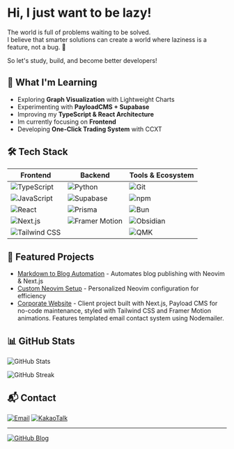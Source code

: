 # Hi, I just want to be lazy!

The world is full of problems waiting to be solved.  
I believe that smarter solutions can create a world where laziness is a feature, not a bug. 🚀

So let's study, build, and become better developers!

## 🚀 **What I'm Learning**

- Exploring **Graph Visualization** with Lightweight Charts
- Experimenting with **PayloadCMS + Supabase**
- Improving my **TypeScript & React Architecture**
- Im currently focusing on **Frontend**
- Developing **One-Click Trading System** with CCXT

## 🛠️ **Tech Stack**

| Frontend                                                                                                        | Backend                                                                                                      | Tools & Ecosystem                                                                                 |
| --------------------------------------------------------------------------------------------------------------- | ------------------------------------------------------------------------------------------------------------ | ------------------------------------------------------------------------------------------------- |
| ![TypeScript](https://img.shields.io/badge/TypeScript-3178C6?style=flat&logo=typescript&logoColor=white)        | ![Python](https://img.shields.io/badge/Python-3776AB?style=flat&logo=python&logoColor=white)                 | ![Git](https://img.shields.io/badge/Git-F05032?style=flat&logo=git&logoColor=white)               |
| ![JavaScript](https://img.shields.io/badge/JavaScript-F7DF1E?style=flat&logo=javascript&logoColor=black)        | ![Supabase](https://img.shields.io/badge/Supabase-3D37F9?style=flat&logo=supabase&logoColor=white)           | ![npm](https://img.shields.io/badge/npm-CB3837?style=flat&logo=npm&logoColor=white)               |
| ![React](https://img.shields.io/badge/React-61DAFB?style=flat&logo=react&logoColor=black)                       | ![Prisma](https://img.shields.io/badge/Prisma-1B222D?style=flat&logo=prisma&logoColor=white)                 | ![Bun](https://img.shields.io/badge/Bun-2C3E50?style=flat&logo=bun&logoColor=white)               |
| ![Next.js](https://img.shields.io/badge/Next.js-000000?style=flat&logo=nextdotjs&logoColor=white)               | ![Framer Motion](https://img.shields.io/badge/Framer%20Motion-0055FF?style=flat&logo=framer&logoColor=white) | ![Obsidian](https://img.shields.io/badge/Obsidian-9,000?style=flat&logo=obsidian&logoColor=white) |
| ![Tailwind CSS](https://img.shields.io/badge/Tailwind%20CSS-06B6D4?style=flat&logo=tailwindcss&logoColor=white) |                                                                                                              | ![QMK](https://img.shields.io/badge/QMK-2C3E50?style=flat&logo=qmk&logoColor=white)               |

## 🌟 **Featured Projects**

- [Markdown to Blog Automation](https://github.com/lazy-dinosaur/lazy-dinosaur.github.io) - Automates blog publishing with Neovim & Next.js
- [Custom Neovim Setup](https://github.com/lazy-dinosaur/dots-nvim) - Personalized Neovim configuration for efficiency
- [Corporate Website](https://www.imyourbox.com/) - Client project built with Next.js, Payload CMS for no-code maintenance, styled with Tailwind CSS and Framer Motion animations. Features templated email contact system using Nodemailer.

## 📊 **GitHub Stats**

![GitHub Stats](https://github-readme-stats.vercel.app/api?username=lazy-dinosaur&show_icons=true&theme=radical)

![GitHub Streak](https://github-readme-streak-stats.herokuapp.com/?user=lazy-dinosaur&theme=radical)

## 📬 **Contact**

[![Email](https://img.shields.io/badge/Email-EA4335?style=flat&logo=gmail&logoColor=white)](mailto:woohs0130@naver.com)
[![KakaoTalk](https://img.shields.io/badge/KakaoTalk-FFCD00?style=flat&logo=kakaotalk&logoColor=white)](https://open.kakao.com/o/sdG4BPjh)

---

[![GitHub Blog](https://img.shields.io/badge/GitHub%20Blog-181717?style=flat&logo=github&logoColor=white)](https://your-github-username.github.io)
